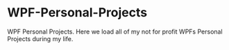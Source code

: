 # WPF-Personal-Projects
WPF Personal Projects. Here we load all of my not for profit WPFs Personal Projects during my life.
